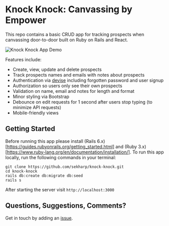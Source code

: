 # Knock Knock: Canvassing by Empower

This repo contains a basic CRUD app for tracking prospects when canvassing door-to-door built on Ruby on Rails and React.

![Knock Knock App Demo](knock-knock-app-demo.gif)

Features include:

* Create, view, update and delete prospects
* Track prospects names and emails with notes about prospects
* Authentication via [devise](https://github.com/heartcombo/devise) including forgotten password and user signup
* Authorization so users only see their own prospects
* Validation on name, email and notes for length and format
* Minor styling via Bootstrap
* Debounce on edit requests for 1 second after users stop typing (to minimize API requests)
* Mobile-friendly views

## Getting Started

Before running this app please install (Rails 6.x)[https://guides.rubyonrails.org/getting_started.html] and (Ruby 3.x)[https://www.ruby-lang.org/en/documentation/installation/]. To run this app locally, run the following commands in your terminal:

```shell
git clone https://github.com/sekharp/knock-knock.git
cd knock-knock
rails db:create db:migrate db:seed
rails s
```

After starting the server visit `http://localhost:3000`

## Questions, Suggestions, Comments?

Get in touch by adding an [issue](https://github.com/sekharp/knock-knock/issues).
